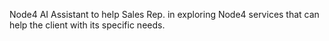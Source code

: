 Node4 AI Assistant to help Sales Rep. in exploring Node4 services that can help the client with its specific needs.